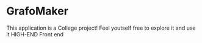 # GrafoMaker

This application is a College project! Feel youtself free to explore it and use it
HIGH-END Front end
